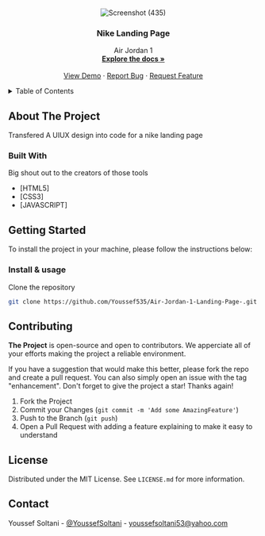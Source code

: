 <div id="top"></div>

<!-- PROJECT LOGO -->
<br />
<div align="center">

 ![Screenshot (435)](https://user-images.githubusercontent.com/82522735/205512434-8edfbaa9-c5db-478f-b34a-703adb825134.png)


  <h3 align="center">Nike Landing Page</h3>

  <p align="center">
    Air Jordan 1
    <br />
    <a href="https://github.com/Youssef535/Air-Jordan-1-Landing-Page-"><strong>Explore the docs »</strong></a>
    <br />
    <br />
    <a href="">View Demo</a>
    ·
    <a href='https://github.com/Youssef535/Air-Jordan-1-Landing-Page-/issues'>Report Bug</a>
    ·
    <a href="https://github.com/Youssef535/Air-Jordan-1-Landing-Page-/pulls">Request Feature</a>
  </p>
</div>

<!-- TABLE OF CONTENTS -->
<details>
  <summary>Table of Contents</summary>
  <ol>
    <li>
      <a href="#about-the-project">About The Project</a>
      <ul>
        <li><a href="#built-with">Built With</a></li>
      </ul>
    </li>
    <li>
      <a href="#structure">Structure</a>
    </li>
    <li>
      <a href="#getting-started">Getting Started</a>
      <ul>
        <li><a href="#installation">Installation & usage</a></li>
      </ul>
    </li>
    <li><a href="#contributing">Contributing</a></li>
    <li><a href="#license">License</a></li>
    <li><a href="#contact">Contact</a></li>
  </ol>
</details>

<!-- ABOUT THE PROJECT -->
## About The Project
Transfered A UIUX design into code for a nike landing page

### Built With

Big shout out to the creators of those tools

* [HTML5]
* [CSS3]
* [JAVASCRIPT]

<!-- GETTING STARTED -->
## Getting Started

To install the project in your machine, please follow the instructions below:

### Install & usage

Clone the repository
  ```sh
  git clone https://github.com/Youssef535/Air-Jordan-1-Landing-Page-.git
  ```
  
<!-- CONTRIBUTING -->
## Contributing

**The Project** is open-source and open to contributors. We apperciate all of your efforts making the project a reliable environment.

If you have a suggestion that would make this better, please fork the repo and create a pull request. You can also simply open an issue with the tag "enhancement".
Don't forget to give the project a star! Thanks again!

1. Fork the Project
3. Commit your Changes (`git commit -m 'Add some AmazingFeature'`)
4. Push to the Branch (`git push`)
5. Open a Pull Request with adding a feature explaining to make it easy to understand

<!-- LICENSE -->
## License

Distributed under the MIT License. See `LICENSE.md` for more information.

<!-- CONTACT -->
## Contact

Youssef Soltani - [@YoussefSoltani](https://twitter.com/Youssef60459694) - youssefsoltani53@yahoo.com



